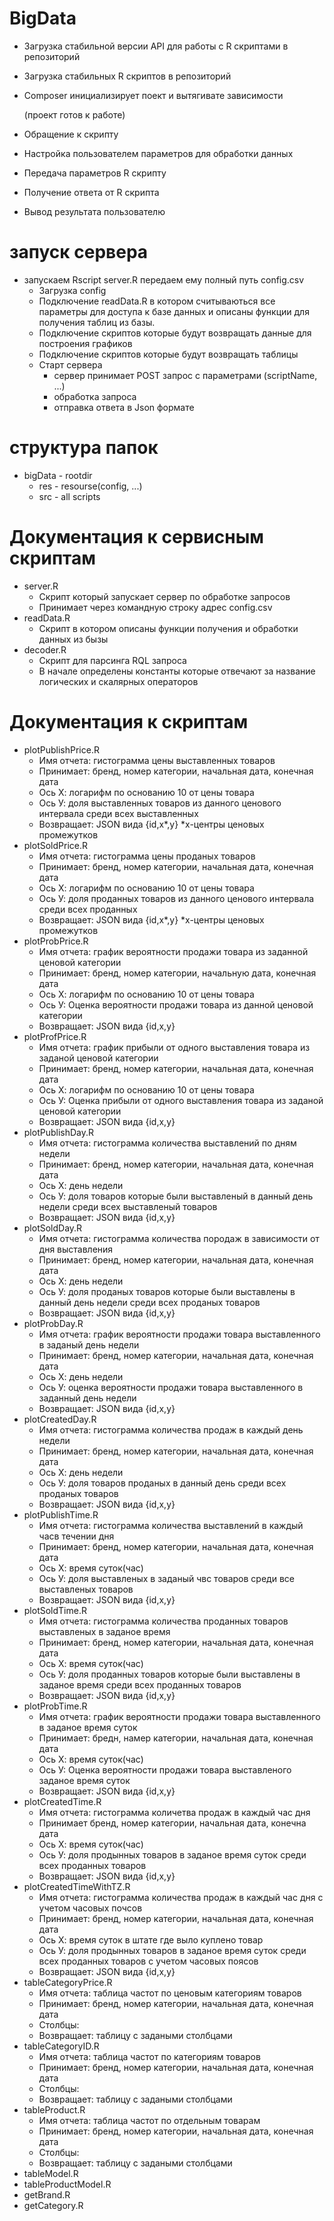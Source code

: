﻿# BigData 
 - Загрузка стабильной версии API для работы с R скриптами в репозиторий
 - Загрузка стабильных R скриптов в репозиторий
 - Composer инициализирует поект и вытягивате зависимости 

    (проект готов к работе)

 - Обращение к скрипту 
 - Настройка пользователем параметров для обработки данных
 - Передача параметров R скрипту
 - Получение ответа от R скрипта
 - Вывод результата пользователю

# запуск сервера
- запускаем Rscript server.R передаем ему полный путь config.csv
    - Загрузка config
    - Подключение readData.R в котором считываються все параметры для доступа к базе данных и описаны функции для получения таблиц из базы.
    - Подключение скриптов которые будут возвращать данные для построения графиков
    - Подключение скриптов которые будут возвращать таблицы
    - Старт сервера
        - сервер принимает POST запрос с параметрами (scriptName, ...)
        - обработка запроса 
        - отправка ответа в Json формате

# структура папок
- bigData - rootdir
    - res - resourse(config, ...)
    - src - all scripts


# Документация к сервисным скриптам 
- server.R
	- Скрипт который запускает сервер по обработке запросов
	- Принимает через командную строку адрес config.csv
- readData.R
	- Скрипт в котором описаны функции получения и обработки данных из бызы
- decoder.R
	- Скрипт для парсинга RQL запроса
	- В начале определены константы которые отвечают за название логических и скалярных операторов 

# Документация к скриптам 
- plotPublishPrice.R
	- Имя отчета: гистограмма цены выставленных товаров
	- Принимает: бренд, номер категории, начальная дата, конечная дата 
	- Ось Х: логарифм по основанию 10 от цены товара
	- Ось У: доля выставленных товаров из данного ценового интервала среди всех выставленных
	- Возвращает: JSON вида {id,x*,y} *x-центры ценовых промежутков
- plotSoldPrice.R
    - Имя отчета: гистограмма цены проданых товаров
    - Принимает: бренд, номер категории, начальная дата, конечная дата
    - Ось Х: логарифм по основанию 10 от цены товара
    - Ось У: доля проданных товаров из данного ценового интервала среди всех проданных
    - Возвращает: JSON вида {id,x*,y} *x-центры ценовых промежутков
- plotProbPrice.R
    - Имя отчета: график вероятности продажи товара из заданной ценовой категории
    - Принимает: бренд, номер категории, начальную дата, конечная дата
    - Ось Х: логарифм по основанию 10 от цены товара
    - Ось У: Оценка вероятности продажи товара из данной ценовой категории
    - Возвращает: JSON вида {id,x,y}
- plotProfPrice.R
    - Имя отчета: график прибыли от одного выставления товара из заданой ценовой категории
    - Принимает: бренд, номер категории, начальная дата, конечная дата
    - Ось Х: логарифм по основанию 10 от цены товара
    - Ось У: Оценка прибыли от одного выставления товара из заданой ценовой категории
    - Возвращает: JSON вида {id,x,y}
- plotPublishDay.R
    - Имя отчета: гистограмма количества выставлений по дням недели
    - Принимает: бренд, номер категории, начальная дата, конечная дата
    - Ось Х: день недели
    - Ось У: доля товаров которые были выставленый в данный день недели среди всех выставленый товаров
    - Возвращает: JSON вида {id,x,y}
- plotSoldDay.R
    - Имя отчета: гистограмма количества породаж в зависимости от дня выставления
    - Принимает: бренд, номер категории, начальная дата, конечная дата
    - Ось Х: день недели
    - Ось У: доля проданых товаров которые были выставлены в данный день недели среди всех проданых товаров
    - Возвращает: JSON вида {id,x,y}
- plotProbDay.R
    - Имя отчета: график вероятности продажи товара выставленного в заданый день недели
    - Принимает: бренд, номер категории, начальная дата, конечная дата
    - Ось Х: день недели
    - Ось У: оценка вероятности продажи товара выставленного в заданный день недели
    - Возвращает: JSON вида {id,x,y}
- plotCreatedDay.R
    - Имя отчета: гистограмма количества продаж в каждый день недели 
    - Принимает: бренд, номер категории, начальная дата, конечная дата
    - Ось Х: день недели
    - Ось У: доля товаров проданых в данный день среди всех проданых товаров
    - Возвращает: JSON вида {id,x,y}
- plotPublishTime.R
    - Имя отчета: гистограмма количества выставлений в каждый часв течении дня
    - Принимает: бренд, номер категории, начальная дата, конечная дата
    - Ось Х: время суток(час)
    - Ось У: доля выставленых в заданый чвс товаров среди все выставленых товаров
    - Возвращает: JSON вида {id,x,y}
- plotSoldTime.R
    - Имя отчета: гистограмма количества проданных товаров выставленых в заданое время
    - Принимает: бренд, номер категории, начальная дата, конечная дата
    - Ось Х: время суток(час)
    - Ось У: доля проданных товаров которые были выставлены в заданое время среди всех проданных товаров
    - Возвращает: JSON вида {id,x,y}
- plotProbTime.R
    - Имя отчета: график вероятности продажи товара выставленного в заданое время суток
    - Принимает: бредн, намер категории, начальная дата, конечная дата
    - Ось Х: время суток(час)
    - Ось У: Оценка вероятности продажи товара выставленого заданое время суток
    - Возвращает: JSON вида {id,x,y}
- plotCreatedTime.R
    - Имя отчета: гистограмма количетва продаж в каждый час дня
    - Принимает бренд, номер категории, начальная дата, конечна дата
    - Ось Х: время суток(час)
    - Ось У: доля продынных товаров в заданое время суток среди всех проданных товаров
    - Возвращает: JSON вида {id,x,y}
- plotCreatedTimeWithTZ.R
    - Имя отчета: гистограмма количества продаж в каждый час дня с учетом часовых почсов
    - Принимает: бренд, номер категории, начальная дата, конечная дата
    - Ось Х: время суток в штате где выло куплено товар
    - Ось У: доля продынных товаров в заданое время суток среди всех проданных товаров с учетом часовых поясов
    - Возвращает: JSON вида {id,x,y}
- tableCategoryPrice.R
    - Имя отчета: таблица частот по ценовым категориям товаров
    - Принимает: бренд, номер категории, начальная дата, конечная дата
    - Столбцы: 
    - Возвращает: таблицу с задаными столбцами
- tableCategoryID.R
    - Имя отчета: таблица частот по категориям товаров
    - Принимает: бренд, номер категории, начальная дата, конечная дата
    - Столбцы: 
    - Возвращает: таблицу с задаными столбцами
- tableProduct.R
    - Имя отчета: таблица частот по отдельным товарам
    - Принимает: бренд, номер категории, начальная дата, конечная дата
    - Столбцы: 
    - Возвращает: таблицу с задаными столбцами
- tableModel.R
- tableProductModel.R
- getBrand.R
- getCategory.R
